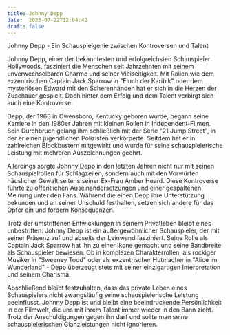 ```yaml
---
title: Johnny Depp
date:  2023-07-22T12:04:42
draft: false
---
```


Johnny Depp - Ein Schauspielgenie zwischen Kontroversen und Talent

Johnny Depp, einer der bekanntesten und erfolgreichsten Schauspieler Hollywoods, fasziniert die Menschen seit Jahrzehnten mit seinem unverwechselbaren Charme und seiner Vielseitigkeit. Mit Rollen wie dem exzentrischen Captain Jack Sparrow in "Fluch der Karibik" oder dem mysteriösen Edward mit den Scherenhänden hat er sich in die Herzen der Zuschauer gespielt. Doch hinter dem Erfolg und dem Talent verbirgt sich auch eine Kontroverse.

Depp, der 1963 in Owensboro, Kentucky geboren wurde, begann seine Karriere in den 1980er Jahren mit kleinen Rollen in Independent-Filmen. Sein Durchbruch gelang ihm schließlich mit der Serie "21 Jump Street", in der er einen jugendlichen Polizisten verkörperte. Seitdem hat er in zahlreichen Blockbustern mitgewirkt und wurde für seine schauspielerische Leistung mit mehreren Auszeichnungen geehrt.

Allerdings sorgte Johnny Depp in den letzten Jahren nicht nur mit seinen Schauspielrollen für Schlagzeilen, sondern auch mit den Vorwürfen häuslicher Gewalt seitens seiner Ex-Frau Amber Heard. Diese Kontroverse führte zu öffentlichen Auseinandersetzungen und einer gespaltenen Meinung unter den Fans. Während die einen Depp ihre Unterstützung bekunden und an seiner Unschuld festhalten, setzen sich andere für das Opfer ein und fordern Konsequenzen.

Trotz der umstrittenen Entwicklungen in seinem Privatleben bleibt eines unbestritten: Johnny Depp ist ein außergewöhnlicher Schauspieler, der mit seiner Präsenz auf und abseits der Leinwand fasziniert. Seine Rolle als Captain Jack Sparrow hat ihn zu einer Ikone gemacht und seine Bandbreite als Schauspieler bewiesen. Ob in komplexen Charakterrollen, als rockiger Musiker in "Sweeney Todd" oder als exzentrischer Hutmacher in "Alice im Wunderland" - Depp überzeugt stets mit seiner einzigartigen Interpretation und seinem Charisma.

Abschließend bleibt festzuhalten, dass das private Leben eines Schauspielers nicht zwangsläufig seine schauspielerische Leistung beeinflusst. Johnny Depp ist und bleibt eine beeindruckende Persönlichkeit in der Filmwelt, die uns mit ihrem Talent immer wieder in den Bann zieht. Trotz der Anschuldigungen gegen ihn darf und sollte man seine schauspielerischen Glanzleistungen nicht ignorieren.